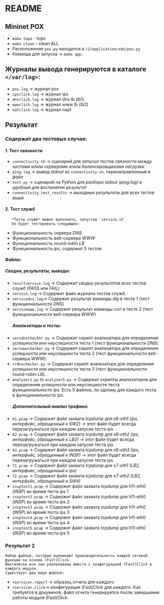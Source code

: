 # README
## Mininet POX
- `make topo` - topo
- `make clean` - clean ALL
- Расположение `pox.py` находится в `/2/application/sdn/pox.py`
- Команда для запуска -> `make app`. 

## Журналы вывода генерируются в каталоге `</var/log>`:
- `pox.log` -> журнал pox
- `ipsclick.log` -> журнал ips
- `dnsclick.log` -> журнал dns lb (lb1)
- `wwwclick.log` -> журнал www lb (lb2)
- `natclick.log` -> журнал napt

## Результат
### Содержит два тестовых случая:

#### 1. Тест связности
   - `connectivity.sh` -> *сценарий для запуска тестов связности между хостами и/или серверами и/или балансировщиками нагрузки*
   - `ping.log` -> вывод *stdout* из `connectivity.sh`, перенаправленный *в файл*
   - `test.py` -> сценарий на Python для *разбора stdout (ping.log) в удобный для восприятия результат*
   - `connectivity_test_results` -> *выходные результаты для всех тестов выше*

#### 2. Тест служб
```
   *Тесты служб* можно выполнить, запустив `service.sh`. 
   Он будет тестировать следующее:
```
   - Функциональность сервера *DNS*
   - Функциональность веб-сервера *WWW*
   - Функциональность round-robin *LB*
   - Функциональность *ips*, содержит *5 тестов*

#### Файлы:
   ##### Сводки, результаты, выводы:
- `resultservice.log` -> *Содержит сводку результатов всех тестов служб* (PASS или FAIL)
- `service.log` -> Содержит файл журнала тестов служб.
- `servicedns.log`-> Содержит результат команды *dig* в тесте 1 (тест функциональности *DNS*)
- `servicewww.log` -> Содержит результат команды *curl* в тесте 2 (тест функциональности веб-сервера *WWW*)
   ##### Анализаторы и тесты:
- `servdnschecker.py` -> Содержит скрипт анализатора для определения успешности или неуспешности теста 1 (тест функциональности *DNS*).
- `servwwwchecker.py` -> Содержит скрипт анализатора для определения успешности или неуспешности теста 2 (тест функциональности веб-сервера *WWW*).
- `rrdnschecker.py` -> Содержит скрипт анализатора для определения успешности или неуспешности теста 3 (тест функциональности round-robin *LB*).
- `analyzer1.py` to `analyzer5.py` -> Содержат скрипты анализаторов для определения успешности или неуспешности теста функциональности *ips*. Есть 5 файлов, по одному для каждого теста в функциональности ips.
   ##### Дополнительный анализ трафика:
- `61.pcap` -> Содержит файл захвата *tcpdump* для *s6-eth1 (ips, интерфейс, обращенный к SW2)* -> этот файл будет всегда перезагружаться при каждом запуске теста ips
- `62.pcap` -> Содержит файл захвата *tcpdump* для *s6-eth2 (ips, интерфейс, обращенный к LB2)* -> этот файл будет всегда перезагружаться при каждом запуске теста ips
- `63.pcap` -> Содержит файл захвата *tcpdump* для *s6-eth3 (ips, интерфейс, обращенный к INSP)* -> этот файл будет всегда перезагружаться при каждом запуске теста ips
- `71.pcap` -> Содержит файл захвата *tcpdump* для *s7-eth1 (LB2, интерфейс, обращенный к ips)*
- `72.pcap` -> Содержит файл захвата *tcpdump* для *s7-eth2 (LB2, интерфейс, обращенный к SW4)*
- `insptest1.pcap` -> Содержит файл захвата *tcpdump* для h11-eth0 (*INSP*) во время теста ips 1
- `insptest2.pcap` -> Содержит файл захвата *tcpdump* для h11-eth0 (*INSP*) во время теста ips 2
- `insptest3.pcap` -> Содержит файл захвата *tcpdump* для h11-eth0 (*INSP*) во время теста ips 3
- `insptest4.pcap` -> Содержит файл захвата *tcpdump* для h11-eth0 (*INSP*) во время теста ips 4
- `insptest5.pcap` -> Содержит файл захвата *tcpdump* для h11-eth0 (*INSP*) во время теста ips 5

### Результат 2
```
Набор файлов, которые оценивают производительность каждой сетевой функции на основе (Fast)Click. 
Фактически все они реализованы вместе с конфигурацией (Fast)Click в каждого модуля. 
Существует два вида файлов:
```
- `<service>.report` -> образец отчета для каждого
- `<service>.click`-> конфигурация (Fast)Click для каждого. Как требуется в документе, файл отчета генерируется после завершения работы модуля (Fast)Click.

